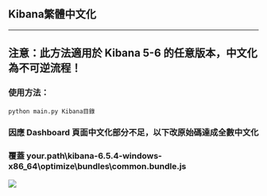 ## Kibana繁體中文化

---
## 注意：此方法適用於 Kibana 5-6 的任意版本，中文化為不可逆流程！


### 使用方法：
```
python main.py Kibana目錄
```

### 因應 Dashboard 頁面中文化部分不足，以下改原始碼達成全數中文化
### 覆蓋 your.path\kibana-6.5.4-windows-x86_64\optimize\bundles\common.bundle.js

![](https://github.com/snan0825/kibana-6.5.4_hanization/images/dashboard.png)
